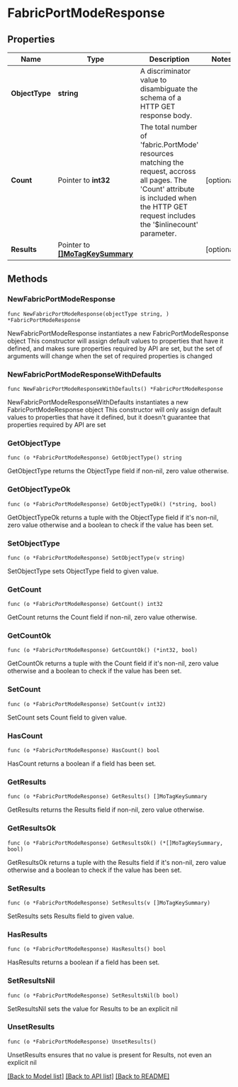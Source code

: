 # FabricPortModeResponse

## Properties

Name | Type | Description | Notes
------------ | ------------- | ------------- | -------------
**ObjectType** | **string** | A discriminator value to disambiguate the schema of a HTTP GET response body. | 
**Count** | Pointer to **int32** | The total number of &#39;fabric.PortMode&#39; resources matching the request, accross all pages. The &#39;Count&#39; attribute is included when the HTTP GET request includes the &#39;$inlinecount&#39; parameter. | [optional] 
**Results** | Pointer to [**[]MoTagKeySummary**](MoTagKeySummary.md) |  | [optional] 

## Methods

### NewFabricPortModeResponse

`func NewFabricPortModeResponse(objectType string, ) *FabricPortModeResponse`

NewFabricPortModeResponse instantiates a new FabricPortModeResponse object
This constructor will assign default values to properties that have it defined,
and makes sure properties required by API are set, but the set of arguments
will change when the set of required properties is changed

### NewFabricPortModeResponseWithDefaults

`func NewFabricPortModeResponseWithDefaults() *FabricPortModeResponse`

NewFabricPortModeResponseWithDefaults instantiates a new FabricPortModeResponse object
This constructor will only assign default values to properties that have it defined,
but it doesn't guarantee that properties required by API are set

### GetObjectType

`func (o *FabricPortModeResponse) GetObjectType() string`

GetObjectType returns the ObjectType field if non-nil, zero value otherwise.

### GetObjectTypeOk

`func (o *FabricPortModeResponse) GetObjectTypeOk() (*string, bool)`

GetObjectTypeOk returns a tuple with the ObjectType field if it's non-nil, zero value otherwise
and a boolean to check if the value has been set.

### SetObjectType

`func (o *FabricPortModeResponse) SetObjectType(v string)`

SetObjectType sets ObjectType field to given value.


### GetCount

`func (o *FabricPortModeResponse) GetCount() int32`

GetCount returns the Count field if non-nil, zero value otherwise.

### GetCountOk

`func (o *FabricPortModeResponse) GetCountOk() (*int32, bool)`

GetCountOk returns a tuple with the Count field if it's non-nil, zero value otherwise
and a boolean to check if the value has been set.

### SetCount

`func (o *FabricPortModeResponse) SetCount(v int32)`

SetCount sets Count field to given value.

### HasCount

`func (o *FabricPortModeResponse) HasCount() bool`

HasCount returns a boolean if a field has been set.

### GetResults

`func (o *FabricPortModeResponse) GetResults() []MoTagKeySummary`

GetResults returns the Results field if non-nil, zero value otherwise.

### GetResultsOk

`func (o *FabricPortModeResponse) GetResultsOk() (*[]MoTagKeySummary, bool)`

GetResultsOk returns a tuple with the Results field if it's non-nil, zero value otherwise
and a boolean to check if the value has been set.

### SetResults

`func (o *FabricPortModeResponse) SetResults(v []MoTagKeySummary)`

SetResults sets Results field to given value.

### HasResults

`func (o *FabricPortModeResponse) HasResults() bool`

HasResults returns a boolean if a field has been set.

### SetResultsNil

`func (o *FabricPortModeResponse) SetResultsNil(b bool)`

 SetResultsNil sets the value for Results to be an explicit nil

### UnsetResults
`func (o *FabricPortModeResponse) UnsetResults()`

UnsetResults ensures that no value is present for Results, not even an explicit nil

[[Back to Model list]](../README.md#documentation-for-models) [[Back to API list]](../README.md#documentation-for-api-endpoints) [[Back to README]](../README.md)


